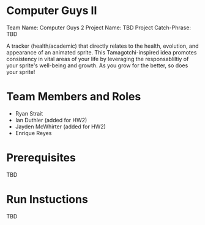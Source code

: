 # Computer Guys II

Team Name: Computer Guys 2
Project Name: TBD
Project Catch-Phrase: TBD

A tracker (health/academic) that directly relates to the health, evolution, and appearance of an animated sprite. This Tamagotchi-inspired idea promotes consistency in vital areas of your life by leveraging the responsabliltiy of your sprite's well-being and growth. As you grow for the better, so does your sprite! 

# Team Members and Roles

* Ryan Strait 
* Ian Duthler (added for HW2) 
* Jayden McWhirter (added for HW2)
* Enrique Reyes

# Prerequisites

TBD

# Run Instuctions

TBD
